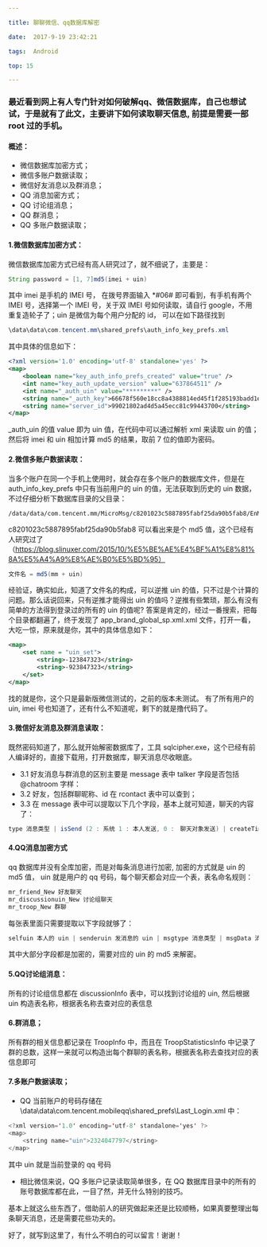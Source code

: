 ```yaml
---

title: 聊聊微信、qq数据库解密

date:  2017-9-19 23:42:21

tags:  Android

top: 15

---
```


### 最近看到网上有人专门针对如何破解qq、微信数据库，自己也想试试，于是就有了此文，主要讲下如何读取聊天信息, 前提是需要一部 root 过的手机。

#### 概述：
- 微信数据库加密方式；
- 微信多账户数据读取；
- 微信好友消息以及群消息；
- QQ 消息加密方式；
- QQ 讨论组消息；
- QQ 群消息；
- QQ 多账户数据读取；

#### 1.微信数据库加密方式：
微信数据库加密方式已经有高人研究过了，就不细说了，主要是：
```java
String password = [1, 7]md5(imei + uin)
```
其中 imei 是手机的 IMEI 号， 在拨号界面输入 *#06# 即可看到，有手机有两个 IMEI 号，选择第一个 IMEI 号，关于双 IMEI 号如何读取，请自行 google，不用重复造轮子了；uin 是微信为每个用户分配的 id， 可以在如下路径找到
```java
\data\data\com.tencent.mm\shared_prefs\auth_info_key_prefs.xml
```
其中具体的信息如下：
```xml
<?xml version='1.0' encoding='utf-8' standalone='yes' ?>
<map>
    <boolean name="key_auth_info_prefs_created" value="true" />
    <int name="key_auth_update_version" value="637864511" />
    <int name="_auth_uin" value="*********" />
    <string name="_auth_key">66678f560e18cc8a4388814ed45f1f285193badd1e6f9ca59d63315ac31f9514f5fa66f06992022745c08a66a9ec83e723d34d3e884531e5b0ca2f034510d28c013cef877dccfdea7d718f2aec08c0d</string>
    <string name="server_id">99021802ad4d5a45ecc81c99443700</string>
</map>
```
_auth_uin 的值 value 即为 uin 值，在代码中可以通过解析 xml 来读取 uin 的值；然后将 imei 和 uin 相加计算 md5 的结果，取前 7 位的值即为密码。

#### 2.微信多账户数据读取：
当多个账户在同一个手机上使用时，就会存在多个账户的数据库文件，但是在 auth_info_key_prefs 中只有当前用户的 uin 的值，无法获取到历史的 uin 数据，不过仔细分析下数据库目录的父目录：
```md5
/data/data/com.tencent.mm/MicroMsg/c8201023c5887895fabf25da90b5fab8/EnMicroMsg.db
```
c8201023c5887895fabf25da90b5fab8 可以看出来是个 md5 值，这个已经有人研究过了（https://blog.slinuxer.com/2015/10/%E5%BE%AE%E4%BF%A1%E8%81%8A%E5%A4%A9%E8%AE%B0%E5%BD%95）
```java
文件名 = md5(mm + uin)
```
经验证，确实如此，知道了文件名的构成，可以逆推 uin 的值，只不过是个计算的问题。那么话说回来，只有逆推才能得出 uin 的值吗？逆推有些繁琐，那么有没有简单的方法得到登录过的所有的 uin 的值呢? 答案是肯定的，经过一番搜索，把每个目录都翻遍了，终于发现了 app_brand_global_sp.xml.xml 文件，打开一看，大吃一惊，原来就是你，其中的具体信息如下：
```xml
<map>
    <set name = "uin_set">
        <string>-123847323</string>
        <string>-923847323</string>
    </set>
</map>
```
找的就是你，这个只是最新版微信测试的，之前的版本未测试。
有了所有用户的 uin, imei 号也知道了，还有什么不知道呢，剩下的就是撸代码了。

#### 3.微信好友消息及群消息读取：
既然密码知道了，那么就开始解密数据库了，工具 sqlcipher.exe，这个已经有前人编译好的，直接下载用，打开数据库，聊天消息尽收眼底。
- 3.1 好友消息与群消息的区别主要是 message 表中 talker 字段是否包括 @chatroom 字样：
- 3.2 好友，包括群聊昵称、id 在 rcontact 表中可以查到；
- 3.3 在 message 表中可以提取以下几个字段，基本上就可知道，聊天的内容了：
```java
type 消息类型 | isSend (2 : 系统 1 : 本人发送, 0 :　聊天对象发送) | createTime : 时间戳 | talker : 聊天对象 | content : 聊天内容 |
```
#### 4.QQ消息加密方式
qq 数据库并没有全库加密，而是对每条消息进行加密, 加密的方式就是 uin 的 md5 值， uin 就是用户的 qq 号码，每个聊天都会对应一个表，表名命名规则：
```java
mr_friend_New 好友聊天
mr_discussionuin_New 讨论组聊天
mr_troop_New 群聊
```
每张表里面只需要提取以下字段就够了：
```java
selfuin 本人的 uin | senderuin 发消息的 uin | msgtype 消息类型 | msgData 消息内容 | issend 是否为本人发送 | time 时间 
```
其中大部分字段都是加密的，需要对应的 uin 的 md5 来解密。

#### 5.QQ讨论组消息：
所有的讨论组信息都在 discussionInfo 表中，可以找到讨论组的 uin, 然后根据 uin 构造表名称，根据表名称去查对应的表信息

#### 6.群消息；
所有群的相关信息都记录在 TroopInfo 中，而且在 TroopStatisticsInfo 中记录了群的总数，这样一来就可以构造出每个群聊的表名称，根据表名称去查找对应的表信息即可

#### 7.多账户数据读取；
- QQ 当前账户的号码存储在 \data\data\com.tencent.mobileqq\shared_prefs\Last_Login.xml 中：
```java
<?xml version='1.0' encoding='utf-8' standalone='yes' ?>
<map>
    <string name="uin">2324047797</string>
</map>
```
其中 uin 就是当前登录的 qq 号码  
- 相比微信来说，QQ 多账户记录读取简单很多，在 QQ 数据库目录中的所有的账号数据库都在此，一目了然，并无什么特别的技巧。

基本上就这么些东西了，借助前人的研究做起来还是比较顺畅，如果真要整理出每条聊天消息，还是需要花些功夫的。

好了，就写到这里了，有什么不明白的可以留言！谢谢！

